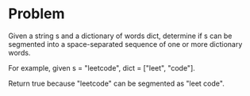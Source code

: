 Problem
===
Given a string s and a dictionary of words dict, determine if s can be
segmented into a space-separated sequence of one or more dictionary
words.

For example, given
s = "leetcode",
dict = ["leet", "code"].

Return true because "leetcode" can be segmented as "leet code".
